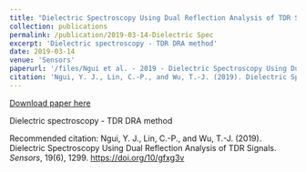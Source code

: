 ```yaml
---
title: "Dielectric Spectroscopy Using Dual Reflection Analysis of TDR Signals"
collection: publications
permalink: /publication/2019-03-14-Dielectric Spec
excerpt: 'Dielectric spectroscopy - TDR DRA method'
date: 2019-03-14
venue: 'Sensors'
paperurl: '/files/Ngui et al. - 2019 - Dielectric Spectroscopy Using Dual Reflection Anal.pdf'
citation: 'Ngui, Y. J., Lin, C.-P., and Wu, T.-J. (2019). Dielectric Spectroscopy Using Dual Reflection Analysis of TDR Signals. <i>Sensors</i>, 19(6), 1299. https://doi.org/10/gfxg3v'
---
```


<a href='/files/Ngui et al. - 2019 - Dielectric Spectroscopy Using Dual Reflection Anal.pdf'>Download paper here</a>

Dielectric spectroscopy - TDR DRA method

Recommended citation: Ngui, Y. J., Lin, C.-P., and Wu, T.-J. (2019). Dielectric Spectroscopy Using Dual Reflection Analysis of TDR Signals. <i>Sensors</i>, 19(6), 1299. https://doi.org/10/gfxg3v